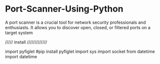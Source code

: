 # Port-Scanner-Using-Python
A port scanner is a crucial tool for network security professionals and enthusiasts. It allows you to discover open, closed, or filtered ports on a target system


///// install /////////////

import pyfiglet #pip install pyfiglet
import sys
import socket
from datetime import datetime
